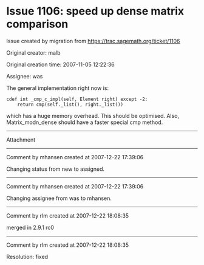 # Issue 1106: speed up dense matrix comparison

Issue created by migration from https://trac.sagemath.org/ticket/1106

Original creator: malb

Original creation time: 2007-11-05 12:22:36

Assignee: was

The general implementation right now is:

```
cdef int _cmp_c_impl(self, Element right) except -2:
    return cmp(self._list(), right._list())
```

which has a huge memory overhead. This should be optimised. Also, Matrix_modn_dense should have a faster special cmp method.


---

Attachment


---

Comment by mhansen created at 2007-12-22 17:39:06

Changing status from new to assigned.


---

Comment by mhansen created at 2007-12-22 17:39:06

Changing assignee from was to mhansen.


---

Comment by rlm created at 2007-12-22 18:08:35

merged in 2.9.1 rc0


---

Comment by rlm created at 2007-12-22 18:08:35

Resolution: fixed
